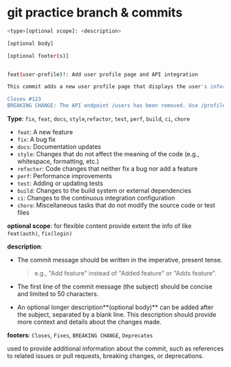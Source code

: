 # git practice branch & commits





```bash
<type>[optional scope]: <description>

[optional body]

[optional footer(s)]


feat(user-profile)!: Add user profile page and API integration

This commit adds a new user profile page that displays the user's information and allows them to update their profile. It also includes the necessary API integration to fetch and update the user data.

Closes #123
BREAKING CHANGE: The API endpoint /users has been removed. Use /profiles instead.
```

**Type**: `fix`, `feat`, `docs`, `style`,`refactor`, `test`, `perf`, `build`, `ci`, `chore`

- `feat`: A new feature
- `fix`: A bug fix
- `docs`: Documentation updates
- `style`: Changes that do not affect the meaning of the code (e.g., whitespace, formatting, etc.)
- `refactor`: Code changes that neither fix a bug nor add a feature
- `perf`: Performance improvements
- `test`: Adding or updating tests
- `build`: Changes to the build system or external dependencies
- `ci`: Changes to the continuous integration configuration
- `chore`: Miscellaneous tasks that do not modify the source code or test files

**optional scope**: for flexible content provide extent the info of <type> like `feat(auth)`, `fix(login)`

**description**:  

- The commit message should be written in the imperative, present tense.

  > e.g., "Add feature" instead of "Added feature" or "Adds feature".

- The first line of the commit message (the subject) should be concise and limited to 50 characters.

-  An optional longer description**(optional body)** can be added after the subject, separated by a blank line. This description should provide more context and details about the changes made.

**footers**: `Closes`, `Fixes`, `BREAKING CHANGE`, `Deprecates`

used to provide additional information about the commit, such as references to related issues or pull requests, breaking changes, or deprecations.

